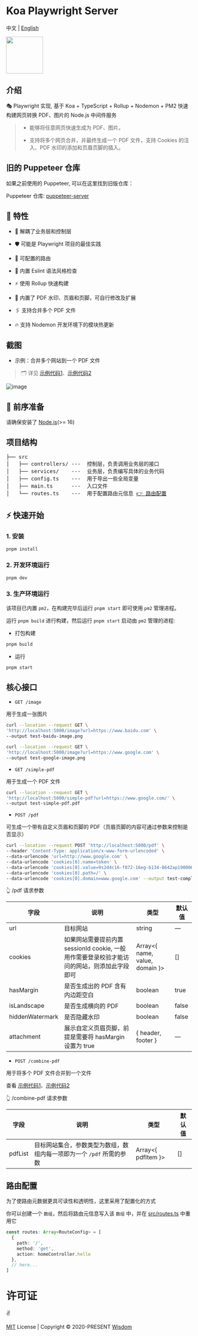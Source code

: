 # Koa Playwright Server

中文 | [English](README-en.md)

<img src="https://github.com/pdsuwwz/puppeteer-server/assets/19891724/86177762-8a97-4656-8ee0-5add61c50237" height="100" align-right />

## 介绍

🎭 Playwright 实现, 基于 Koa + TypeScript + Rollup + Nodemon + PM2 快速构建网页转换 PDF、图片的 Node.js 中间件服务

> * 能够将任意网页快速生成为 PDF、图片。
>
> * 支持将多个网页合并，并最终生成一个 PDF 文件，支持 Cookies 的注入、PDF 水印的添加和页眉页脚的插入。


## 旧的 Puppeteer 仓库

如果之前使用的 Puppeteer, 可以在这里找到旧版仓库：

Puppeteer 仓库: [puppeteer-server](https://github.com/pdsuwwz/puppeteer-server)

## 💎 特性

* 🎨 解耦了业务层和控制层

* 🛡 可能是 Playwright 项目的最佳实践

* 🧩 可配置的路由

* 🧺 内置 Eslint 语法风格检查

* ⚡ 使用 Rollup 快速构建

* 🔌 内置了 PDF 水印、页眉和页脚，可自行修改及扩展

* 🖇️ 支持合并多个 PDF 文件

* 🔥 支持 Nodemon 开发环境下的模块热更新


## 截图

* 示例：合并多个网站到一个 PDF 文件
> 🗂️ 详见 [示例代码1](__test__/axios-browser.html)、[示例代码2](__test__/axios-node.js)


![image](https://user-images.githubusercontent.com/19891724/159743021-e1f9f528-d6d9-4d6b-b63f-4e71c6b72bdb.png)



## 🔖 前序准备

请确保安装了 [Node.js](https://nodejs.org/)(>= 16)


## 项目结构

<pre>
├── src
│   ├── controllers/ ---  控制层，负责调用业务层的接口
│   ├── services/    ---  业务层，负责编写具体的业务代码
│   ├── config.ts    ---  用于导出一些全局变量
│   ├── main.ts      ---  入口文件
│   └── routes.ts    ---  用于配置路由元信息 <a href="#路由配置">👉 路由配置</a>
</pre>

## ⚡ 快速开始

### 1. 安装

```bash
pnpm install
```

### 2. 开发环境运行

```bash
pnpm dev
```

### 3. 生产环境运行

该项目已内置 `pm2`，在构建完毕后运行 `pnpm start` 即可使用 `pm2` 管理进程。

运行 `pnpm build` 进行构建，然后运行 `pnpm start` 启动由 `pm2` 管理的进程:

* 打包构建

```bash
pnpm build
```

* 运行

```bash
pnpm start
```

## 核心接口

* `GET /image`

用于生成一张图片

```bash
curl --location --request GET \
'http://localhost:5000/image?url=https://www.baidu.com' \
--output test-baidu-image.png

curl --location --request GET \
'http://localhost:5000/image?url=https://www.google.com' \
--output test-google-image.png
```

* `GET /simple-pdf`

用于生成一个 PDF 文件

```bash
curl --location --request GET \
'http://localhost:5000/simple-pdf?url=https://www.google.com/' \
--output test-simple-pdf.pdf
```

* `POST /pdf`

可生成一个带有自定义页眉和页脚的 PDF（页眉页脚的内容可通过参数来控制是否显示）

```bash
curl --location --request POST 'http://localhost:5000/pdf' \
--header 'Content-Type: application/x-www-form-urlencoded' \
--data-urlencode 'url=http://www.google.com' \
--data-urlencode 'cookies[0].name=token' \
--data-urlencode 'cookies[0].value=9s2d4c16-f072-16eg-b134-0642ap190006' \
--data-urlencode 'cookies[0].path=/' \
--data-urlencode 'cookies[0].domain=www.google.com' --output test-complex-pdf.pdf
```

👆 /pdf 请求参数

| 字段 | 说明 | 类型 | 默认值 |
| -------- | -------- | -------- | -------- |
| url | 目标网站 | string | — |
| cookies | 如果网站需要提前内置 sessionId cookie, 一般用作需要登录校验才能访问的网站，则添加此字段即可 | Array<{ name, value, domain }> | [] |
| hasMargin | 是否生成出的 PDF 含有内边距空白 | boolean | true |
| isLandscape | 是否生成横向的 PDF | boolean | false |
| hiddenWatermark | 是否隐藏水印 | boolean | false |
| attachment | 展示自定义页眉页脚，前提是需要将 hasMargin 设置为 true | { header, footer } | — |


* `POST /combine-pdf`

用于将多个 PDF 文件合并到一个文件

查看 [示例代码1](__test__/axios-browser.html)、[示例代码2](__test__/axios-node.js)

👆 /combine-pdf 请求参数

| 字段 | 说明 | 类型 | 默认值 |
| -------- | -------- | -------- | -------- |
| pdfList | 目标网站集合，参数类型为数组，数组内每一项即为一个 `/pdf` 所需的参数 | Array<{ pdfItem }> | [] |


## 路由配置

为了使路由元数据更具可读性和透明性，这里采用了配置化的方式

你可以创建一个 `数组`，然后将路由元信息写入该 `数组` 中，并在 [src/routes.ts](src/routes.ts) 中重用它

```ts
const routes: Array<RouteConfig> = [
  {
    path: '/',
    method: 'get',
    action: homeController.hello
  },
  // here...
]
```

# 许可证

:v:

[MIT](./LICENSE) License | Copyright © 2020-PRESENT [Wisdom](https://github.com/pdsuwwz)
